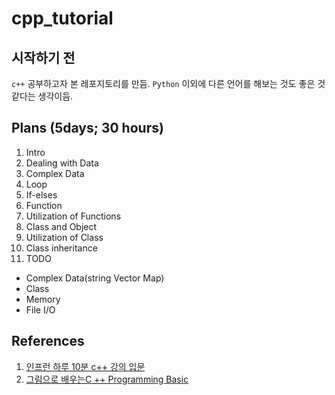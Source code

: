 # cpp_tutorial

## 시작하기 전 
`c++` 공부하고자 본 레포지토리를 만듬. 
`Python` 이외에 다른 언어를 해보는 것도 좋은 것 같다는 생각이듬. 

## Plans (5days; 30 hours)
1. Intro 
2. Dealing with Data
3. Complex Data
4. Loop 
5. If-elses
6. Function 
7. Utilization of Functions
8. Class and Object
9. Utilization of Class
10. Class inheritance 
11. TODO
 - Complex Data(string Vector Map)
 - Class 
 - Memory 
 - File I/O  

##  References
1. [인프런 하루 10분 c++ 강의 입문](https://www.inflearn.com/course/%ED%95%98%EB%A3%A8-10%EB%B6%84-%EC%94%A8%EC%81%A0%EC%81%A0/dashboard)
2. [그림으로 배우는C ++ Programming Basic](https://product.kyobobook.co.kr/detail/S000000555542)



